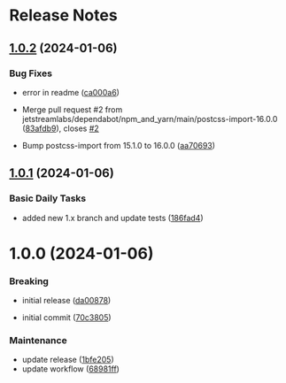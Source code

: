 # Release Notes

## [1.0.2](https://github.com/jetstreamlabs/doczilla/compare/v1.0.1...v1.0.2) (2024-01-06)


### Bug Fixes

* error in readme ([ca000a6](https://github.com/jetstreamlabs/doczilla/commit/ca000a606dc7d4f9b802d68543e2442a984e027a))


* Merge pull request #2 from jetstreamlabs/dependabot/npm_and_yarn/main/postcss-import-16.0.0 ([83afdb9](https://github.com/jetstreamlabs/doczilla/commit/83afdb9ae4bd654f7ae3393efa42b2ac1340be5c)), closes [#2](https://github.com/jetstreamlabs/doczilla/issues/2)
* Bump postcss-import from 15.1.0 to 16.0.0 ([aa70693](https://github.com/jetstreamlabs/doczilla/commit/aa706931f37b37cace52d6ee4ea779c02025f558))

## [1.0.1](https://github.com/jetstreamlabs/doczilla/compare/v1.0.0...v1.0.1) (2024-01-06)


### Basic Daily Tasks

* added new 1.x branch and update tests ([186fad4](https://github.com/jetstreamlabs/doczilla/commit/186fad4e5c717c4c449b366a90ea54aa80a8c713))

# 1.0.0 (2024-01-06)


### Breaking

* initial release ([da00878](https://github.com/jetstreamlabs/doczilla/commit/da00878f25a976dd2e00d9abd392fd3f66af0a5d))


* initial commit ([70c3805](https://github.com/jetstreamlabs/doczilla/commit/70c3805036ed8eee844cb80188f53268f8b648a0))


### Maintenance

* update release ([1bfe205](https://github.com/jetstreamlabs/doczilla/commit/1bfe205583c9a8061a3f6f9cc779ce46d0babafb))
* update workflow ([68981ff](https://github.com/jetstreamlabs/doczilla/commit/68981ff658acd8bac369ebf257e6e0c108d94e42))
